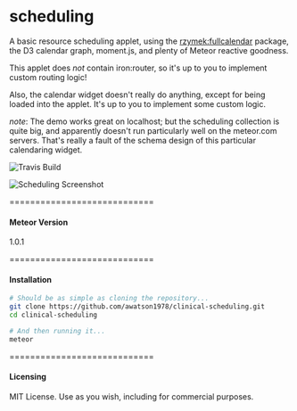 scheduling
=================

A basic resource scheduling applet, using the [rzymek:fullcalendar](https://atmospherejs.com/rzymek/fullcalendar) package, the D3 calendar graph, moment.js, and plenty of Meteor reactive goodness.  

This applet does *not* contain iron:router, so it's up to you to implement custom routing logic!

Also, the calendar widget doesn't really do anything, except for being loaded into the applet.  It's up to you to implement some custom logic.  

*note*: The demo works great on localhost; but the scheduling collection is quite big, and apparently doesn't run particularly well on the meteor.com servers.  That's really a fault of the schema design of this particular calendaring widget.

![Travis Build](https://travis-ci.org/awatson1978/clinical-scheduling.svg?branch=master)  

![Scheduling Screenshot](https://raw.githubusercontent.com/awatson1978/clinical-scheduling/master/webapp/public/scheduling-screenshot.png)

============================
#### Meteor Version  

1.0.1


============================
#### Installation  


````sh
# Should be as simple as cloning the repository...  
git clone https://github.com/awatson1978/clinical-scheduling.git
cd clinical-scheduling

# And then running it...
meteor
````


============================
#### Licensing

MIT License. Use as you wish, including for commercial purposes.

